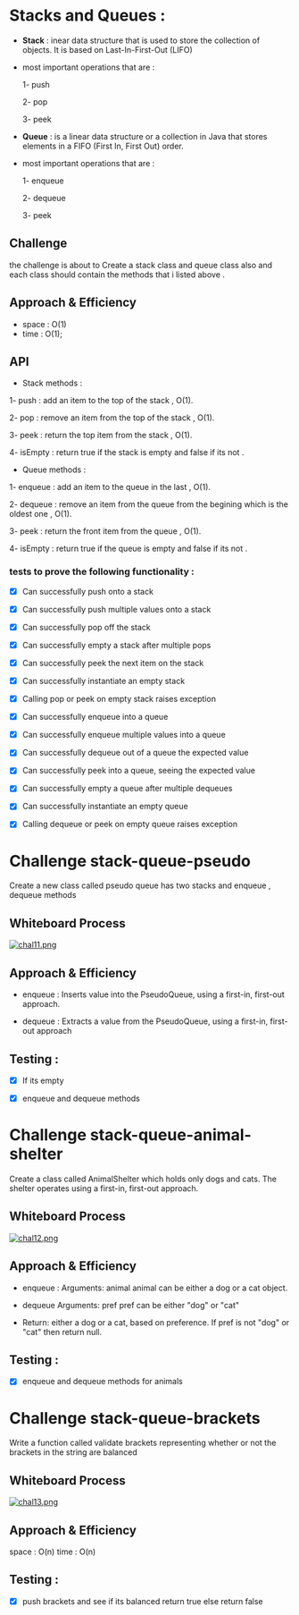 # Stacks and Queues :

+ **Stack** : inear data structure that is used to store the collection of objects. It is based on Last-In-First-Out (LIFO)
  

+ most important operations that are :

    1- push

    2- pop

    3- peek
  


+ **Queue** : is a linear data structure or a collection in Java that stores elements in a FIFO (First In, First Out) order.

 + most important operations that are :

    1- enqueue 

    2- dequeue 

    3- peek

## Challenge

the challenge is about to Create a stack class and queue class also and each class should contain the methods that i listed above .

## Approach & Efficiency

+ space : O(1)
+ time : O(1);

## API

+ Stack methods :

1- push : add an item to the top of the stack , O(1).

2- pop : remove an item from the top of the stack , O(1).

3- peek : return the top item from the stack , O(1).

4- isEmpty : return true if the stack is empty and false if its not .


+ Queue methods :

1- enqueue : add an item to the queue in the last , O(1).

2- dequeue : remove an item from the queue from the begining which is the oldest one , O(1).

3- peek : return the front item from the queue , O(1).

4- isEmpty : return true if the queue is empty and false if its not .



### tests to prove the following functionality :

- [x] Can successfully push onto a stack
- [x] Can successfully push multiple values onto a stack
- [x] Can successfully pop off the stack
- [x] Can successfully empty a stack after multiple pops
- [x] Can successfully peek the next item on the stack
- [x] Can successfully instantiate an empty stack
- [x] Calling pop or peek on empty stack raises exception
- [x] Can successfully enqueue into a queue
- [x] Can successfully enqueue multiple values into a queue
- [x] Can successfully dequeue out of a queue the expected value
- [x] Can successfully peek into a queue, seeing the expected value
- [x] Can successfully empty a queue after multiple dequeues
- [x] Can successfully instantiate an empty queue
- [x] Calling dequeue or peek on empty queue raises exception


# Challenge stack-queue-pseudo

Create a new class called pseudo queue has two stacks and enqueue , dequeue methods

## Whiteboard Process


[![chal11.png](https://i.postimg.cc/J4gSSRW1/chal11.png)](https://postimg.cc/qzsm3VRY)

## Approach & Efficiency

+ enqueue : Inserts value into the PseudoQueue, using a first-in, first-out approach.

+ dequeue : Extracts a value from the PseudoQueue, using a first-in, first-out approach


## Testing :

- [x] If its empty
- [x] enqueue and dequeue methods


# Challenge stack-queue-animal-shelter

Create a class called AnimalShelter which holds only dogs and cats.
The shelter operates using a first-in, first-out approach.

## Whiteboard Process


[![chal12.png](https://i.postimg.cc/vDF90VVF/chal12.png)](https://postimg.cc/64cy3TcY)


## Approach & Efficiency

+ enqueue :
Arguments: animal
animal can be either a dog or a cat object.

+ dequeue
Arguments: pref
pref can be either "dog" or "cat"

+ Return: either a dog or a cat, based on preference.
If pref is not "dog" or "cat" then return null.


## Testing :

- [x] enqueue and dequeue methods for animals 

# Challenge stack-queue-brackets

Write a function called validate brackets representing whether or not the brackets in the string are balanced

## Whiteboard Process


[![chal13.png](https://i.postimg.cc/SsNP4n4c/chal13.png)](https://postimg.cc/bGWgHNsv)


## Approach & Efficiency

space : O(n)
time : O(n)


## Testing :

- [x] push brackets and see if its balanced return true else return false



